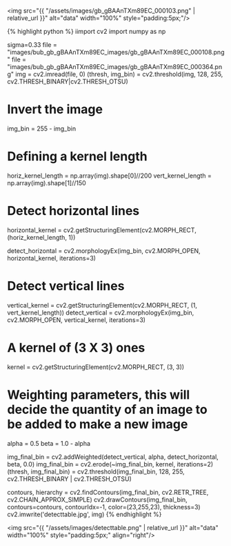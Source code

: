 <img src="{{ "/assets/images/gb_gBAAnTXm89EC_000103.png" | relative_url }}" alt="data" width="100%" style="padding:5px;"/>

{% highlight python %}
iimport cv2
import numpy as np

sigma=0.33
file = "images/bub_gb_gBAAnTXm89EC_images/gb_gBAAnTXm89EC_000108.png"
file = "images/bub_gb_gBAAnTXm89EC_images/gb_gBAAnTXm89EC_000364.png"
img = cv2.imread(file, 0)
(thresh, img_bin) = cv2.threshold(img, 128, 255, cv2.THRESH_BINARY|cv2.THRESH_OTSU)

# Invert the image

img_bin = 255 - img_bin

# Defining a kernel length

horiz_kernel_length = np.array(img).shape[0]//200
vert_kernel_length = np.array(img).shape[1]//150

# Detect horizontal lines

horizontal_kernel = cv2.getStructuringElement(cv2.MORPH_RECT, (horiz_kernel_length, 1))

detect_horizontal = cv2.morphologyEx(img_bin, cv2.MORPH_OPEN, horizontal_kernel, iterations=3)

# Detect vertical lines

vertical_kernel = cv2.getStructuringElement(cv2.MORPH_RECT, (1, vert_kernel_length))
detect_vertical = cv2.morphologyEx(img_bin, cv2.MORPH_OPEN, vertical_kernel, iterations=3)

# A kernel of (3 X 3) ones

kernel = cv2.getStructuringElement(cv2.MORPH_RECT, (3, 3))

# Weighting parameters, this will decide the quantity of an image to be added to make a new image

alpha = 0.5
beta = 1.0 - alpha

img_final_bin = cv2.addWeighted(detect_vertical, alpha, detect_horizontal, beta, 0.0)
img_final_bin = cv2.erode(~img_final_bin, kernel, iterations=2)
(thresh, img_final_bin) = cv2.threshold(img_final_bin, 128, 255, cv2.THRESH_BINARY | cv2.THRESH_OTSU)

contours, hierarchy = cv2.findContours(img_final_bin, cv2.RETR_TREE, cv2.CHAIN_APPROX_SIMPLE)
cv2.drawContours(img_final_bin, contours=contours, contourIdx=-1, color=(23,255,23),
thickness=3)
cv2.imwrite('detecttable.jpg', img)
{% endhighlight %}

<img src="{{ "/assets/images/detecttable.png" | relative_url }}" alt="data" width="100%" style="padding:5px;" align="right"/>
